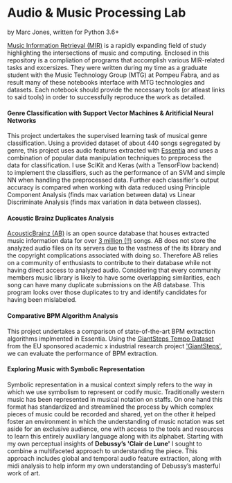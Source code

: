 # Audio & Music Processing Lab
by Marc Jones, written for Python 3.6+

[Music Information Retrieval (MIR)](https://en.wikipedia.org/wiki/Music_information_retrieval) is a rapidly expanding field of study highlighting the intersections of music and computing. Enclosed in this repository is a compliation of programs that accomplish various MIR-related tasks and excersizes. They were written during my time as a graduate student with the Music Technology Group (MTG) at Pompeu Fabra, and as result many of these notebooks interface with MTG technologies and datasets. Each notebook should provide the necessary tools (or atleast links to said tools) in order to successfully reproduce the work as detailed.

#### Genre Classification with Support Vector Machines & Aritificial Neural Networks
This project undertakes the supervised learning task of musical genre classification. Using a provided dataset of about 440 songs segregated by genre, this project uses audio features extracted with [Essentia](http://essentia.upf.edu/documentation/) and uses a combination of popular data manipulation techniques to preprocess the data for classification. I use SciKit and Keras (with a TensorFlow backend) to implement the classifiers, such as the performance of an SVM and simple NN when handling the preprocessed data. Further each classifier's output accuracy is compared when working with data reduced using Principle Component Analysis (finds max variation between data) vs Linear Discriminate Analysis (finds max variation in data between classes).

#### Acoustic Brainz Duplicates Analysis
[AcousticBrainz (AB)](https://acousticbrainz.org) is an open source database that houses extracted music information data for over [3 million (!!)](https://acousticbrainz.org/statistics-graph) songs. AB does not store the analyzed audio files on its servers due to the vastness of the its library and the copyright complications associated with doing so. Therefore AB relies on a community of enthusiasts to contribute to their database while not having direct access to analyzed audio. Considering that every community members music library is likely to have some overlapping similarities, each song can have many duplicate submissions on the AB database. This program looks over those duplicates to try and identify candidates for having been mislabeled.

#### Comparative BPM Algorithm Analysis
This project undertakes a comparison of state-of-the-art BPM extraction algorithms implmented in Essentia. Using the [GiantSteps Tempo Dataset](https://github.com/GiantSteps/giantsteps-tempo-dataset) from the EU sponsored academic x industrial research project ['GiantSteps'](http://giantsteps-project.eu/#/), we can evaluate the performance of BPM extraction. 


#### Exploring Music with Symbolic Representation
Symbolic representation in a musical context simply refers to the way in which we use symbolism to represent or codify music. Traditionally western music has been represented in musical notation on staffs. On one hand this format has standardized and streamlined the process by which complex pieces of music could be recorded and shared, yet on the other it helped foster an environment in which the understanding of music notation was set aside for an exclusive audience, one with access to the tools and resources to learn this entirely auxiliary language along with its alphabet. Starting with my own perceptual insights of __Debussy’s 'Clair de Lune'__ I sought to combine a multifaceted approach to understanding the piece. This approach includes global and temporal audio feature extraction, along with midi analysis to help inform my own understanding of Debussy’s masterful work of art.
